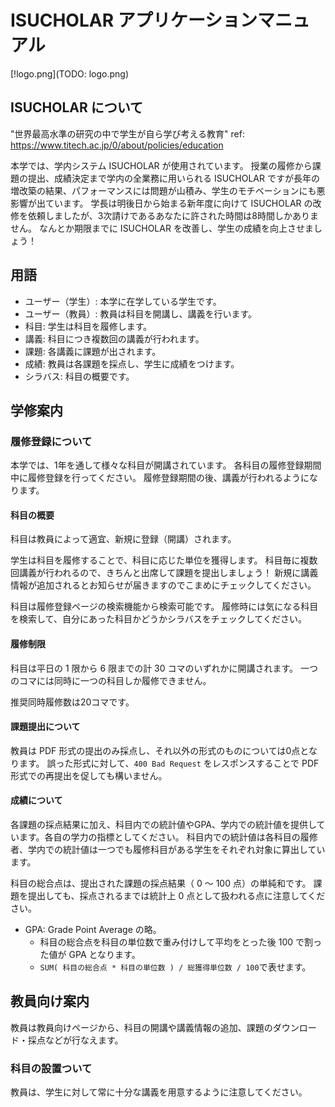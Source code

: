 # ISUCHOLAR アプリケーションマニュアル

[!logo.png](TODO: logo.png)

## ISUCHOLAR について

"世界最高水準の研究の中で学生が自ら学び考える教育"
ref: https://www.titech.ac.jp/0/about/policies/education

本学では、学内システム ISUCHOLAR が使用されています。
授業の履修から課題の提出、成績決定まで学内の全業務に用いられる ISUCHOLAR ですが長年の増改築の結果、パフォーマンスには問題が山積み、学生のモチベーションにも悪影響が出ています。
学長は明後日から始まる新年度に向けて ISUCHOLAR の改修を依頼しましたが、3次請けであるあなたに許された時間は8時間しかありません。
なんとか期限までに ISUCHOLAR を改善し、学生の成績を向上させましょう！

## 用語

- ユーザー（学生）: 本学に在学している学生です。
- ユーザー（教員）: 教員は科目を開講し、講義を行います。
- 科目: 学生は科目を履修します。
- 講義: 科目につき複数回の講義が行われます。
- 課題: 各講義に課題が出されます。
- 成績: 教員は各課題を採点し、学生に成績をつけます。
- シラバス: 科目の概要です。

## 学修案内

### 履修登録について

本学では、1年を通して様々な科目が開講されています。
各科目の履修登録期間中に履修登録を行ってください。
履修登録期間の後、講義が行われるようになります。

#### 科目の概要

科目は教員によって適宜、新規に登録（開講）されます。

学生は科目を履修することで、科目に応じた単位を獲得します。
科目毎に複数回講義が行われるので、きちんと出席して課題を提出しましょう！
新規に講義情報が追加されるとお知らせが届きますのでこまめにチェックしてください。

科目は履修登録ページの検索機能から検索可能です。
履修時には気になる科目を検索して、自分にあった科目かどうかシラバスをチェックしてください。

#### 履修制限

科目は平日の 1 限から 6 限までの計 30 コマのいずれかに開講されます。
一つのコマには同時に一つの科目しか履修できません。

推奨同時履修数は20コマです。

#### 課題提出について

教員は PDF 形式の提出のみ採点し、それ以外の形式のものについては0点となります。
誤った形式に対して、`400 Bad Request` をレスポンスすることで PDF 形式での再提出を促しても構いません。

#### 成績について

各課題の採点結果に加え、科目内での統計値やGPA、学内での統計値を提供しています。各自の学力の指標としてください。
科目内での統計値は各科目の履修者、学内での統計値は一つでも履修科目がある学生をそれぞれ対象に算出しています。

科目の総合点は、提出された課題の採点結果（ 0 〜 100 点）の単純和です。
課題を提出しても、採点されるまでは統計上 0 点として扱われる点に注意してください。

- GPA: Grade Point Average の略。
  - 科目の総合点を科目の単位数で重み付けして平均をとった後 100 で割った値が GPA となります。
  - `SUM( 科目の総合点 * 科目の単位数 ) / 総獲得単位数 / 100`で表せます。

## 教員向け案内

教員は教員向けページから、科目の開講や講義情報の追加、課題のダウンロード・採点などが行なえます。

### 科目の設置ついて

教員は、学生に対して常に十分な講義を用意するように注意してください。
